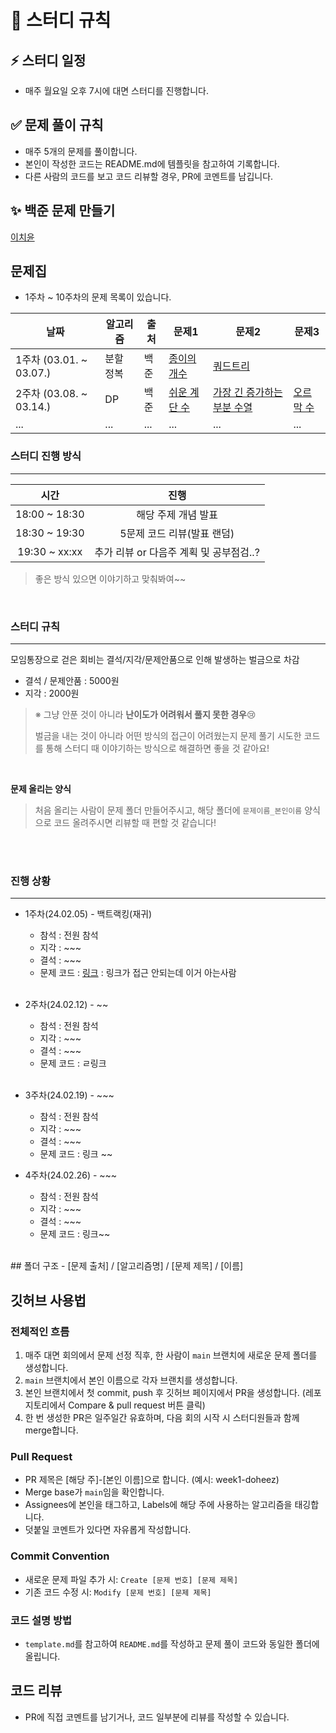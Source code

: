# 📌 스터디 규칙
 
## ⚡️ 스터디 일정
- 매주 월요일 오후 7시에 대면 스터디를 진행합니다.

## ✅ 문제 풀이 규칙
- 매주 5개의 문제를 풀이합니다.
- 본인이 작성한 코드는 README.md에 템플릿을 참고하여 기록합니다.
- 다른 사람의 코드를 보고 코드 리뷰할 경우, PR에 코멘트를 남깁니다.

## ✨ 백준 문제 만들기
[이치윤](http://www.acmicpc.net/workbook/view/18136)

## 문제집
- 1주차 ~ 10주차의 문제 목록이 있습니다.

| 날짜         | 알고리즘       | 출처 | 문제1                  | 문제2                             | 문제3                   |
|--------------|----------------|------|-----------------------|-----------------------------------|------------------------|
| 1주차 (03.01. ~ 03.07.) | 분할 정복 | 백준 | [종이의 개수](URL) | [쿼드트리](URL)                   |                        |
| 2주차 (03.08. ~ 03.14.) | DP           | 백준 | [쉬운 계단 수](URL) | [가장 긴 증가하는 부분 수열](URL) | [오르막 수](URL)        |
| ...          | ...            | ...  | ...                   | ...                               | ...                    |

### 스터디 진행 방식

---

|     시간      |                진행                 |
| :-----------: | :---------------------------------: |
| 18:00 ~ 18:30 |         해당 주제 개념 발표         |
| 18:30 ~ 19:30 |           5문제 코드 리뷰(발표 랜덤)           |
| 19:30 ~ xx:xx | 추가 리뷰 or 다음주 계획 및 공부점검..? |

> 좋은 방식 있으면 이야기하고 맞춰봐여~~

<br>

### 스터디 규칙

---

모임통장으로 걷은 회비는 결석/지각/문제안품으로 인해 발생하는 벌금으로 차감

- 결석 / 문제안품 : 5000원
- 지각 : 2000원

> ※ 그냥 안푼 것이 아니라 **난이도가 어려워서 풀지 못한 경우**:cry:
>
> 벌금을 내는 것이 아니라 어떤 방식의 접근이 어려웠는지 문제 풀기 시도한 코드를 통해 스터디 때 이야기하는 방식으로 해결하면 좋을 것 같아요! 

<br>

**문제 올리는 양식**

> 처음 올리는 사람이 문제 폴더 만들어주시고, 해당 폴더에 `문제이름_본인이름` 양식으로 코드 올려주시면 리뷰할 때 편할 것 같습니다!

<br>

<br>

### 진행 상황

---

- 1주차(24.02.05) - 백트랙킹(재귀)

  - 참석 : 전원 참석
  - 지각 : ~~~
  - 결석 : ~~~
  - 문제 코드 : [링크](<https://www.acmicpc.net/group/practice/view/19739/5>)  : 링크가 접근 안되는데 이거 아는사람

  <br>

- 2주차(24.02.12) - ~~

  - 참석 : 전원 참석
  - 지각 : ~~~
  - 결석 : ~~~
  - 문제 코드 : ㄹ링크

  <br>

- 3주차(24.02.19) - ~~~

  - 참석 : 전원 참석
  - 지각 : ~~~
  - 결석 : ~~~
  - 문제 코드 : 링크 ~~

- 4주차(24.02.26) - ~~~

  - 참석 : 전원 참석
  - 지각 : ~~~
  - 결석 : ~~~
  - 문제 코드 : 링크~~

<br>
## 폴더 구조
- [문제 출처] / [알고리즘명] / [문제 제목] / [이름]

## 깃허브 사용법

### 전체적인 흐름
1. 매주 대면 회의에서 문제 선정 직후, 한 사람이 `main` 브랜치에 새로운 문제 폴더를 생성합니다.
2. `main` 브랜치에서 본인 이름으로 각자 브랜치를 생성합니다.
3. 본인 브랜치에서 첫 commit, push 후 깃허브 페이지에서 PR을 생성합니다. (레포지토리에서 Compare & pull request 버튼 클릭)
4. 한 번 생성한 PR은 일주일간 유효하며, 다음 회의 시작 시 스터디원들과 함께 merge합니다.

### Pull Request
- PR 제목은 [해당 주]-[본인 이름]으로 합니다. (예시: week1-doheez)
- Merge base가 `main`임을 확인합니다.
- Assignees에 본인을 태그하고, Labels에 해당 주에 사용하는 알고리즘을 태깅합니다.
- 덧붙일 코멘트가 있다면 자유롭게 작성합니다.

### Commit Convention
- 새로운 문제 파일 추가 시: `Create [문제 번호] [문제 제목]`
- 기존 코드 수정 시: `Modify [문제 번호] [문제 제목]`

### 코드 설명 방법
- `template.md`를 참고하여 `README.md`를 작성하고 문제 풀이 코드와 동일한 폴더에 올립니다.

## 코드 리뷰
- PR에 직접 코멘트를 남기거나, 코드 일부분에 리뷰를 작성할 수 있습니다.
